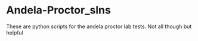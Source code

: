 # Andela-Proctor_slns
These are python scripts for the andela proctor lab tests. Not all though but helpful
